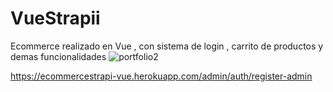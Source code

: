 # VueStrapii 
Ecommerce realizado en Vue , con sistema de login , carrito de productos y demas funcionalidades
![portfolio2](https://user-images.githubusercontent.com/66239860/147532628-0444e7b7-3b6a-4c74-892f-cbbb206b6f7e.jpg)

https://ecommercestrapi-vue.herokuapp.com/admin/auth/register-admin


